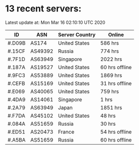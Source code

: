 # 13 recent servers:

Latest update at: Mon Mar 16 02:10:10 UTC 2020

| ID | ASN | Server Country | Online |
| -- | --- | -------------- | ------ |
| #.D09B | AS174 | United States | 586 hrs |
| #.15CF | AS49392 | Russia | 774 hrs |
| #.7F1D | AS63949 | Singapore | 2022 hrs |
| #.187A | AS19527 | United States | 60 hrs offline |
| #.9FC3 | AS53889 | United States | 1869 hrs |
| #.CEFB | AS15169 | United States | 31 hrs offline |
| #.E069 | AS40065 | United States | 759 hrs |
| #.4DA9 | AS14061 | Singapore | 1 hrs |
| #.2A79 | AS63949 | Japan | 1851 hrs |
| #.F7DA | AS45102 | United States | 48 hrs |
| #.084A | AS51659 | Russia | 30 hrs |
| #.ED51 | AS20473 | France | 54 hrs offline |
| #.A5BA | AS51659 | Russia | 60 hrs offline |

